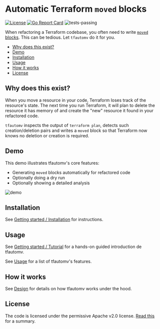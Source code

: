 # Automatic Terraform `moved` blocks <!-- omit in toc -->

[![License](https://img.shields.io/badge/License-Apache_2.0-blue.svg)](https://opensource.org/licenses/Apache-2.0)
[![Go Report Card](https://goreportcard.com/badge/github.com/padok-team/tfautomv)](https://goreportcard.com/report/github.com/padok-team/tfautomv)
![tests-passing](https://github.com/padok-team/tfautomv/actions/workflows/ci.yml/badge.svg)

When refactoring a Terraform codebase, you often need to write [`moved` blocks](https://www.terraform.io/language/modules/develop/refactoring#moved-block-syntax). This can be tedious. Let
`tfautomv` do it for you.

- [Why does this exist?](#why-does-this-exist)
- [Demo](#demo)
- [Installation](#installation)
- [Usage](#usage)
- [How it works](#how-it-works)
- [License](#license)

## Why does this exist?

When you move a resource in your code, Terraform loses track of the resource's
state. The next time you run Terraform, it will plan to delete the resource it
has memory of and create the "new" resource it found in your refactored code.

`tfautomv` inspects the output of `terraform plan`, detects such
creation/deletion pairs and writes a `moved` block so that Terraform now knows
no deletion or creation is required.

## Demo

This demo illustrates tfautomv's core features:

- Generating `moved` blocks automatically for refactored code
- Optionally doing a dry run
- Optionally showing a detailed analysis

![demo](./docs/content/getting-started/demo.gif)

## Installation

See [Getting started / Installation](https://padok-team.github.io/tfautomv/getting-started/installation/)
for instructions.

## Usage

See [Getting started / Tutorial](https://padok-team.github.io/tfautomv/getting-started/tutorial/)
for a hands-on guided introduction de tfautomv.

See [Usage](https://padok-team.github.io/tfautomv/usage/) for a list of
tfautomv's features.

## How it works

See [Design](https://padok-team.github.io/tfautomv/design/) for details on how tfautomv works under the hood.

## License

The code is licensed under the permissive Apache v2.0 license. [Read this](<https://tldrlegal.com/license/apache-license-2.0-(apache-2.0)>) for a summary.
